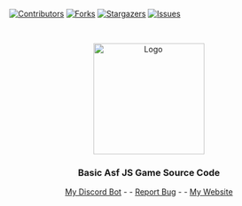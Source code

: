 [![Contributors][contributors-shield]][contributors-url]
[![Forks][forks-shield]][forks-url]
[![Stargazers][stars-shield]][stars-url]
[![Issues][issues-shield]][issues-url]




<br />
<p align="center">
  <a href="https://github.com/DinoNuggyChan/Basic-Asf-JS-Game">
    <img src="https://i.imgur.com/jRGxzZS.gif" alt="Logo" width="200" height="200">
  </a>

  <h3 align="center">Basic Asf JS Game Source Code</h3>

  <p align="center">
    <a href="https://nuggetbot.xyz">My Discord Bot</a>
    -  
    -
    <a href="https://github.com/Oni-Chan-inc/Basic-Asf-JS-Game/issues">Report Bug</a>
    -
    -
    <a href="https://www.nuggy.space/">My Website</a>
  </p>
</p>


[contributors-shield]: https://img.shields.io/github/contributors/DinoNuggyChan/Basic-Asf-JS-Game.svg?style=for-the-badge
[contributors-url]: https://github.com/DinoNuggyChan/Basic-Asf-JS-Game/graphs/contributors
[forks-shield]: https://img.shields.io/github/forks/DinoNuggyChan/Basic-Asf-JS-Game.svg?style=for-the-badge
[forks-url]: https://github.com/DinoNuggyChan/Basic-Asf-JS-Game/network/members
[stars-shield]: https://img.shields.io/github/stars/DinoNuggyChan/Basic-Asf-JS-Game.svg?style=for-the-badge
[stars-url]: https://github.com/DinoNuggyChan/Basic-Asf-JS-Game/stargazers
[issues-shield]: https://img.shields.io/github/issues/DinoNuggyChan/Basic-Asf-JS-Game.svg?style=for-the-badge
[issues-url]: https://github.com/DinoNuggyChan/Basic-Asf-JS-Game/issues
